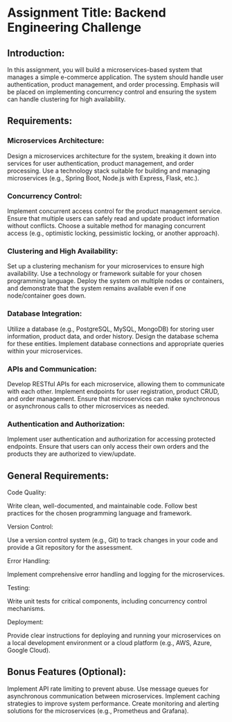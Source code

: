 # Assignment Title: Backend Engineering Challenge

## Introduction: 

In this assignment, you will build a microservices-based system that manages a
simple e-commerce application. The system should handle user authentication,
product management, and order processing. Emphasis will be placed on
implementing concurrency control and ensuring the system can handle clustering
for high availability.

## Requirements:

### Microservices Architecture:

Design a microservices architecture for the system, breaking it down into
services for user authentication, product management, and order processing.
Use a technology stack suitable for building and managing microservices (e.g.,
Spring Boot, Node.js with Express, Flask, etc.).

### Concurrency Control:

Implement concurrent access control for the product management service. Ensure
that multiple users can safely read and update product information without
conflicts.
Choose a suitable method for managing concurrent access (e.g., optimistic
locking, pessimistic locking, or another approach).

### Clustering and High Availability:

Set up a clustering mechanism for your microservices to ensure high
availability. Use a technology or framework suitable for your chosen
programming language.
Deploy the system on multiple nodes or containers, and demonstrate that the
system remains available even if one node/container goes down.

### Database Integration:

Utilize a database (e.g., PostgreSQL, MySQL, MongoDB) for storing user
information, product data, and order history. Design the database schema for
these entities.
Implement database connections and appropriate queries within your
microservices.

### APIs and Communication:

Develop RESTful APIs for each microservice, allowing them to communicate with
each other.
Implement endpoints for user registration, product CRUD, and order management.
Ensure that microservices can make synchronous or asynchronous calls to other
microservices as needed.

### Authentication and Authorization:

Implement user authentication and authorization for accessing protected
endpoints.
Ensure that users can only access their own orders and the products they are
authorized to view/update.

## General Requirements:

Code Quality: 

Write clean, well-documented, and maintainable code. Follow best practices for
the chosen programming language and framework.

Version Control: 

Use a version control system (e.g., Git) to track changes in your code and
provide a Git repository for the assessment.

Error Handling: 

Implement comprehensive error handling and logging for the microservices.

Testing: 

Write unit tests for critical components, including concurrency control mechanisms.

Deployment: 

Provide clear instructions for deploying and running your
microservices on a local development environment or a cloud platform (e.g.,
AWS, Azure, Google Cloud).

## Bonus Features (Optional):

Implement API rate limiting to prevent abuse.
Use message queues for asynchronous communication between microservices.
Implement caching strategies to improve system performance.
Create monitoring and alerting solutions for the microservices (e.g., Prometheus and Grafana).
